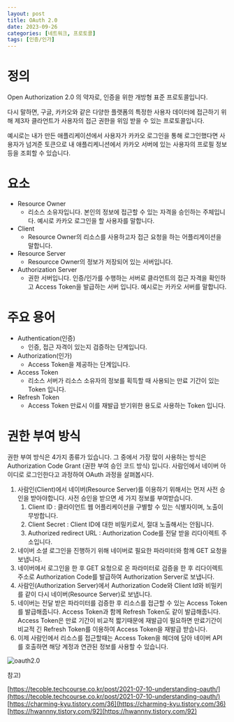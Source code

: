```yaml
---
layout: post
title: OAuth 2.0
date: 2023-09-26
categories: [네트워크, 프로토콜]
tags: [인증/인가]
---
```


# 정의

Open Authorization 2.0 의 약자로, 인증을 위한 개방형 표준 프로토콜입니다.

다시 말하면, 구글, 카카오와 같은 다양한 플랫폼의 특정한 사용자 데이터에 접근하기 위해 제3자 클라언트가 사용자의 접근 권한을 위임 받을 수 있는 프로토콜입니다.

예시로는 내가 만든 애플리케이션에서 사용자가 카카오 로그인을 통해 로그인했다면 사용자가 넘겨준 토큰으로 내 애플리케니션에서 카카오 서버에 있는 사용자의 프로필 정보 등을 조회할 수 있습니다.

# 요소

- Resource Owner
  - 리소스 소유자입니다. 본인의 정보에 접근할 수 있는 자격을 승인하는 주체입니다. 예시로 카카오 로그인을 할 사용자를 말합니다.
- Client
  - Resource Owner의 리소스를 사용하고자 접근 요청을 하는 어플리게이션을 말합니다.
- Resource Server
  - Resourcce Owner의 정보가 저장되어 있는 서버입니다.
- Authorization Server
  - 권한 서버입니다. 인증/인가를 수행하는 서버로 클라언트의 접근 자격을 확인하고 Access Token을 발급하는 서버 입니다. 예시로는 카카오 서버를 말합니다.

# 주요 용어

- Authentication(인증)
  - 인증, 접근 자격이 있는지 검증하는 단계입니다.
- Authorization(인가)
  - Access Token을 제공하는 단계입니다.
- Access Token
  - 리소스 서버가 리소스 소유자의 정보를 획득할 때 사용되는 만료 기간이 있는 Token 입니다.
- Refresh Token
  - Access Token 만료시 이를 재발급 받기위한 용도로 사용하는 Token 입니다.

# 권한 부여 방식

권한 부여 방식은 4가지 종류가 있습니다. 그 중에서 가장 많이 사용하는 방식은 Authorization Code Grant (권한 부여 승인 코드 방식) 입니다. 사람인에서 네이버 아이디로 로그인한다고 과정하여 OAuth 과정을 살펴봅시다.

1. 사람인(Client)에서 네이버(Resource Server)를 이용하기 위해서는 먼저 사전 승인을 받아야합니다. 사전 승인을 받으면 세 가지 정보를 부여받습니다.
   1. Client ID : 클라이언트 웹 어플리케이션을 구별할 수 있는 식별자이며, 노출이 무방합니다.
   2. Client Secret : Client ID에 대한 비밀키로서, 절대 노출해서는 안됩니다.
   3. Authorized redirect URL : Authorization Code를 전달 받을 리다이렉트 주소입니다.
2. 네이버 소셜 로그인을 진행하기 위해 네이버로 필요한 파라미터와 함께 GET 요청을 보냅니다.
3. 네이버에서 로그인을 한 후 GET 요청으로 온 파라미터로 검증을 한 후 리다이렉트 주소로 Authorization Code를 발급하여 Authorization Server로 보냅니다.
4. 사람인(Authorization Server)에서 Authorization Code와 Client Id와 비밀키를 같이 다시 네이버(Resource Server)로 보냅니다.
5. 네이버는 전달 받은 파라미터를 검증한 후 리소스를 접근할 수 있는 Access Token를 발급해줍니다. Access Token과 함께 Refresh Token도 같이 발급해줍니다. Access Token은 만료 기간이 비교적 짧기때문에 재발급이 필요하면 만료기간이 비교적 긴 Refresh Token를 이용하여 Access Token을 재발급 받습니다.
6. 이제 사람인에서 리소스를 접근할때는 Access Token을 헤더에 담아 네이버 API를 호출하면 해당 계정과 연관된 정보를 사용할 수 있습니다.

![oauth2.0](https://github.com/xotlr333/xotlr333.github.io/assets/81614820/3c71ba1e-c6c0-40f3-b875-f952cea755c9)

참고)

[https://tecoble.techcourse.co.kr/post/2021-07-10-understanding-oauth/](https://tecoble.techcourse.co.kr/post/2021-07-10-understanding-oauth/)  
[https://charming-kyu.tistory.com/36](https://charming-kyu.tistory.com/36)  
[https://hwannny.tistory.com/92](https://hwannny.tistory.com/92)
